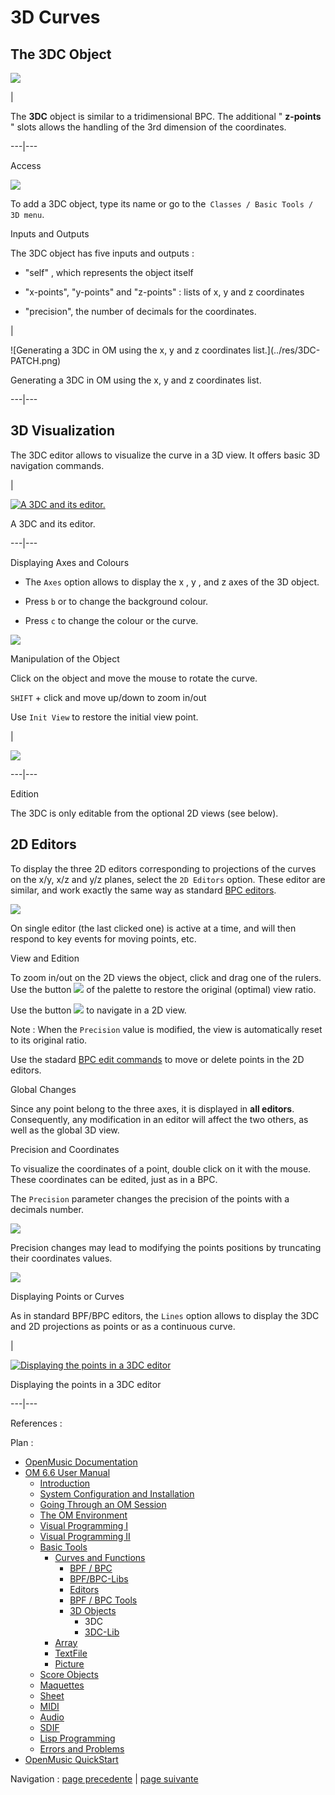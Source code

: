 # 3D Curves

## The 3DC Object

![](../res/3DC_icon.png)

|

The  **3DC** object is similar to a tridimensional  BPC. The additional "
**z-points** " slots allows the handling of the 3rd dimension of the
coordinates.  
  
---|---  
  
Access

![](../res/3Dmenu.png)

To add a  3DC object, type its name or go to the` Classes / Basic Tools / 3D
menu`.

Inputs and Outputs

The 3DC object has five inputs and outputs :

  * "self" , which represents the object itself

  * "x-points", "y-points" and "z-points" : lists of x, y and z coordinates

  * "precision", the number of decimals for the coordinates. 

|

![Generating a 3DC in OM using the x, y and z coordinates list.](../res/3DC-
PATCH.png)

Generating a 3DC in OM using the x, y and z coordinates list.  
  
---|---  
  
## 3D Visualization

The 3DC editor allows to visualize the curve in a 3D view. It offers basic 3D
navigation commands.

|

[![A 3DC and its editor.](../res/3Deditor_1.png)](../res/3Deditor.png "Cliquez
pour agrandir")

A 3DC and its editor.  
  
---|---  
  
Displaying Axes and Colours

  * The `Axes` option allows to display the  x ,  y , and  z axes of the 3D object.

  * Press `b` or to change the background colour.

  * Press `c` to change the colour or the curve.

![](../res/changecolour.png)

Manipulation of the Object

Click on the object and move the mouse to rotate the curve.

`SHIFT` \+ click and move up/down to zoom in/out

Use `Init View` to restore the initial view point.

|

[![](../res/iniview_1.png)](../res/iniview.png "Cliquez pour agrandir")  
  
---|---  
  
Edition

The 3DC is only editable from the optional 2D views (see below).

## 2D Editors

To display the three 2D editors corresponding to projections of the curves on
the x/y, x/z and y/z planes, select the `2D Editors` option. These editor are
similar, and work exactly the same way as standard [BPC
editors](BPFEditors).

![](../res/3D-2D-views.png)

On single editor (the last clicked one) is active at a time, and will then
respond to key events for moving points, etc.

View and Edition

To zoom in/out on the 2D views the object, click and drag one of the rulers.
Use the button ![](../res/resizecurs_icon.png) of the palette to restore the
original (optimal) view ratio.

Use the button ![](../res/hand_icon.png) to navigate in a 2D view.

Note : When the `Precision` value is modified, the view is automatically reset
to its original ratio.

Use the stadard [BPC edit commands](Edition) to move or delete points in
the 2D editors.

Global Changes

Since any point belong to the three axes, it is displayed in **all editors**.
Consequently, any modification in an editor will affect the two others, as
well as the global 3D view.

Precision and Coordinates

To visualize the coordinates of a point, double click on it with the mouse.
These coordinates can be edited, just as in a BPC.

The `Precision` parameter changes the precision of the points with a decimals
number.

![](../res/selectpoint2.png)

Precision changes may lead to modifying the points positions by truncating
their coordinates values.

![](../res/changeposition.png)

Displaying Points or Curves

As in standard BPF/BPC editors, the `Lines` option allows to display the 3DC
and 2D projections as points or as a continuous curve.

|

[![Displaying the points in a 3DC
editor](../res/3D-points_1.png)](../res/3D-points.png "Cliquez pour agrandir")

Displaying the points in a 3DC editor  
  
---|---  
  
References :

Plan :

  * [OpenMusic Documentation](OM-Documentation)
  * [OM 6.6 User Manual](OM-User-Manual)
    * [Introduction](00-Sommaire)
    * [System Configuration and Installation](Installation)
    * [Going Through an OM Session](Goingthrough)
    * [The OM Environment](Environment)
    * [Visual Programming I](BasicVisualProgramming)
    * [Visual Programming II](AdvancedVisualProgramming)
    * [Basic Tools](BasicObjects)
      * [Curves and Functions](CurvesAndFunctions)
        * [BPF / BPC](BPF-BPC)
        * [BPF/BPC-Libs](MultiBPF)
        * [Editors](BPFEditors)
        * [BPF / BPC Tools](Tools)
        * [3D Objects](3D)
          * 3DC
          * [3DC-Lib](3DC-Lib)
      * [Array](ClassArray)
      * [TextFile](textfile)
      * [Picture](Picture)
    * [Score Objects](ScoreObjects)
    * [Maquettes](Maquettes)
    * [Sheet](Sheet)
    * [MIDI](MIDI)
    * [Audio](Audio)
    * [SDIF](SDIF)
    * [Lisp Programming](Lisp)
    * [Errors and Problems](errors)
  * [OpenMusic QuickStart](QuickStart-Chapters)

Navigation : [page precedente](3D "page précédente\(3D Objects\)") |
[page suivante](3DC-Lib "page suivante\(3DC-Lib\)")

